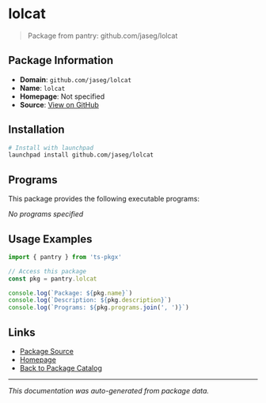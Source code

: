 # lolcat

> Package from pantry: github.com/jaseg/lolcat

## Package Information

- **Domain**: `github.com/jaseg/lolcat`
- **Name**: `lolcat`
- **Homepage**: Not specified
- **Source**: [View on GitHub](https://github.com/pkgxdev/pantry/tree/main/projects/github.com/jaseg/lolcat/package.yml)

## Installation

```bash
# Install with launchpad
launchpad install github.com/jaseg/lolcat
```

## Programs

This package provides the following executable programs:

*No programs specified*

## Usage Examples

```typescript
import { pantry } from 'ts-pkgx'

// Access this package
const pkg = pantry.lolcat

console.log(`Package: ${pkg.name}`)
console.log(`Description: ${pkg.description}`)
console.log(`Programs: ${pkg.programs.join(', ')}`)
```

## Links

- [Package Source](https://github.com/pkgxdev/pantry/tree/main/projects/github.com/jaseg/lolcat/package.yml)
- [Homepage](#)
- [Back to Package Catalog](../../../package-catalog.md)

---

*This documentation was auto-generated from package data.*
